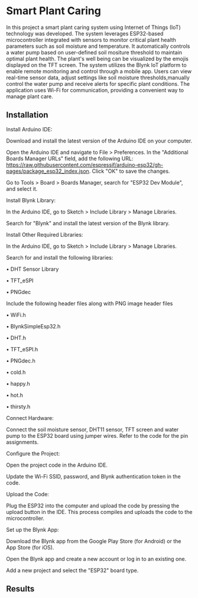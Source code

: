 
# Smart Plant Caring

In this project a smart plant caring system using Internet of Things (IoT) technology was developed. The system leverages ESP32-based microcontroller integrated with sensors to monitor critical plant health parameters such as soil moisture and temperature. It automatically controls a water pump based on user-defined soil mositure threshold to maintain optimal plant health. The plant's well being can be visualized by the emojis displayed on the TFT screen.
The system utilizes the Blynk IoT platform to enable remote monitoring and control through a mobile app. Users can view real-time sensor data, adjust settings like soil moisture thresholds,manually control the water pump  and receive alerts for specific plant conditions. The application uses Wi-Fi for communication, providing a convenient way to manage plant care.




## Installation

Install Arduino IDE:

Download and install the latest version of the Arduino IDE on your computer.

Open the Arduino IDE and navigate to File > Preferences.
In the "Additional Boards Manager URLs" field, add the following URL: https://raw.githubusercontent.com/espressif/arduino-esp32/gh-pages/package_esp32_index.json.
Click "OK" to save the changes.

Go to Tools > Board > Boards Manager, search for "ESP32 Dev Module", and select it.

Install Blynk Library:

In the Arduino IDE, go to Sketch > Include Library > Manage Libraries.

Search for "Blynk" and install the latest version of the Blynk library.

Install Other Required Libraries:

In the Arduino IDE, go to Sketch > Include Library > Manage Libraries.

Search for and install the following libraries:

•	DHT Sensor Library

•	TFT_eSPI

•	PNGdec

Include the following header files along with PNG image header files

•	WiFi.h

•	BlynkSimpleEsp32.h

•	DHT.h

•	TFT_eSPI.h

•	PNGdec.h

•	cold.h

•	happy.h

•	hot.h

•	thirsty.h

Connect Hardware:

Connect the soil moisture sensor, DHT11 sensor, TFT screen and water pump to the ESP32 board using jumper wires.
Refer to the code for the pin assignments.

Configure the Project:

Open the project code in the Arduino IDE.

Update the Wi-Fi SSID, password, and Blynk authentication token in the code.

Upload the Code:

Plug the ESP32 into the computer and upload the code by pressing the upload button in the IDE. This process compiles and uploads the code to the microcontroller.

Set up the Blynk App:

Download the Blynk app from the Google Play Store (for Android) or the App Store (for iOS).

Open the Blynk app and create a new account or log in to an existing one.

Add a new project and select the "ESP32" board type.





    


## Results



